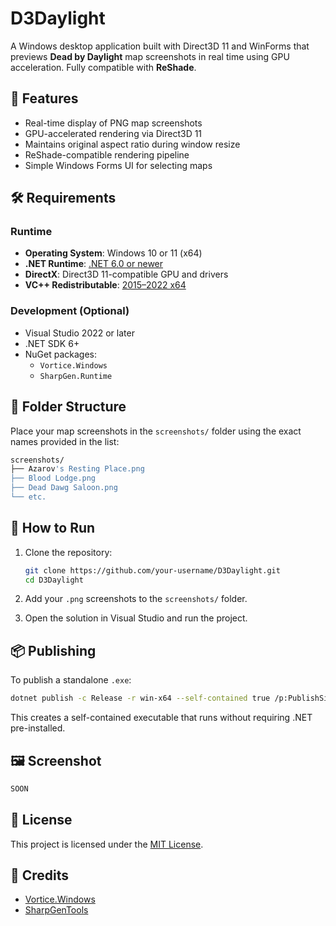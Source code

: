 
# D3Daylight

A Windows desktop application built with Direct3D 11 and WinForms that previews **Dead by Daylight** map screenshots in real time using GPU acceleration. Fully compatible with **ReShade**.

## 📸 Features

- Real-time display of PNG map screenshots
- GPU-accelerated rendering via Direct3D 11
- Maintains original aspect ratio during window resize
- ReShade-compatible rendering pipeline
- Simple Windows Forms UI for selecting maps

## 🛠️ Requirements

### Runtime

- **Operating System**: Windows 10 or 11 (x64)
- **.NET Runtime**: [.NET 6.0 or newer](https://dotnet.microsoft.com/download/dotnet/6.0)
- **DirectX**: Direct3D 11-compatible GPU and drivers
- **VC++ Redistributable**: [2015–2022 x64](https://aka.ms/vs/17/release/vc_redist.x64.exe)

### Development (Optional)

- Visual Studio 2022 or later
- .NET SDK 6+
- NuGet packages:
  - `Vortice.Windows`
  - `SharpGen.Runtime`

## 📁 Folder Structure

Place your map screenshots in the `screenshots/` folder using the exact names provided in the list:

```bash
screenshots/
├── Azarov's Resting Place.png
├── Blood Lodge.png
├── Dead Dawg Saloon.png
└── etc.
```

## 🚀 How to Run

1. Clone the repository:

   ```bash
   git clone https://github.com/your-username/D3Daylight.git
   cd D3Daylight
   ```

2. Add your `.png` screenshots to the `screenshots/` folder.

3. Open the solution in Visual Studio and run the project.

## 📦 Publishing

To publish a standalone `.exe`:

```bash
dotnet publish -c Release -r win-x64 --self-contained true /p:PublishSingleFile=true
```

This creates a self-contained executable that runs without requiring .NET pre-installed.

## 🖼️ Screenshot

```markdown
SOON
```

## 📘 License

This project is licensed under the [MIT License](LICENSE).

## 🙏 Credits

- [Vortice.Windows](https://github.com/amerkoleci/Vortice.Windows)
- [SharpGenTools](https://github.com/SharpGenTools/SharpGenTools)
